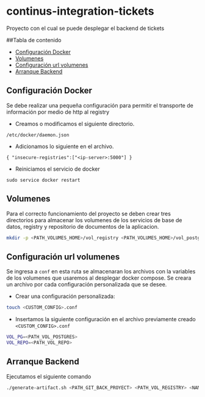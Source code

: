 # continus-integration-tickets
Proyecto con el cual se puede desplegar el backend de tickets

##Tabla de contenido
* [Configuración Docker](#configuración-docker)
* [Volumenes](#volumenes)
* [Configuración url volumenes](#configuración-url-volumenes)
* [Arranque Backend](#arranque-backend)

## Configuración Docker
Se debe realizar una pequeña configuración para permitir el transporte de información por medio de http al registry

* Creamos o modificamos el siguiente directorio.
```
/etc/docker/daemon.json
```
* Adicionamos lo siguiente en el archivo.
```
{ "insecure-registries":["<ip-server>:5000"] }
``` 
* Reiniciamos el servicio de docker
```
sudo service docker restart
```
## Volumenes
Para el correcto funcionamiento del proyecto se deben crear tres directorios para almacenar los volumenes de los servicios de base de datos, registry y repositorio de documentos de la aplicacion.

```bash
mkdir -p <PATH_VOLUMES_HOME>/vol_registry <PATH_VOLUMES_HOME>/vol_postgresql <PATH_VOLUMES_HOME>/vol_repository
```

## Configuración url volumenes
Se ingresa a ``` conf ``` en esta ruta se almacenaran los archivos con la variables de los volumenes que usaremos al desplegar docker compose.
Se creara un archivo por cada configuración personalizada que se desee.

* Crear una configuración personalizada:
```bash
touch <CUSTOM_CONFIG>.conf
```
* Insertamos la siguiente configuración en el archivo previamente creado `<CUSTOM_CONFIG>.conf`
```bash
VOL_PG=<PATH_VOL_POSTGRES>
VOL_REPO=<PATH_VOL_REPO>
```
## Arranque Backend
Ejecutamos el siguiente comando
```bash
./generate-artifact.sh <PATH_GIT_BACK_PROYECT> <PATH_VOL_REGISTRY> <NAME_FILE_VAR_CONFIG_DOCKER_COMPOSE> <PORT_REGISTRY>
```
